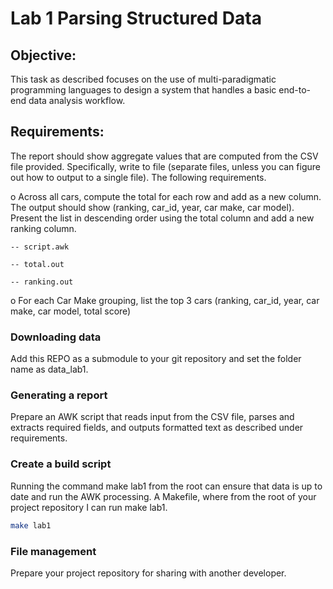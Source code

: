 # Lab 1 Parsing Structured Data

## Objective:
This task as described focuses on the use of multi-paradigmatic programming languages to design a system that handles a basic end-to-end data analysis workflow.

## Requirements:
The report should show aggregate values that are computed from the CSV file provided. Specifically, write to file (separate files, unless you can figure out how to output to a single file). The following requirements.

o Across all cars, compute the total for each row and add as a new column. The output should show (ranking, car_id, year, car make, car model). Present the list in descending order using the total column and add a new ranking column.

	-- script.awk
	
	-- total.out
	
	-- ranking.out



o For each Car Make grouping, list the top 3 cars (ranking, car_id, year, car make, car model, total score)

### Downloading data
Add this REPO as a submodule to your git repository and set the folder name as data_lab1.

### Generating a report
Prepare an AWK script that reads input from the CSV file, parses and extracts required fields, and outputs formatted text as described under requirements.

### Create a build script
Running the command make lab1 from the root can ensure that data is up to date and run the AWK processing.
A Makefile, where from the root of your project repository I can run make lab1.
```bash
make lab1
```

### File management
Prepare your project repository for sharing with another developer.


